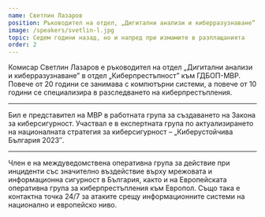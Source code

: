```yaml
---
name: Светлин Лазаров
position: Ръководител на отдел, „Дигитални анализи и киберразузнаване“ към Дирекция „Киберпрестъпност“, ГДБОП
image: /speakers/svetlin-l.jpg
topic: Седем години назад, но и напред при измамите в разплащанията
order: 2
---
```


Комисар Светлин Лазаров е ръководител на отдел „Дигитални анализи и киберразузнаване” в
отдел „Киберпрестъпност” към ГДБОП-МВР. Повече от 20 години се занимава с компютърни
системи, а повече от 10 години се специализира в разследването на киберпрестъпления.

---

Бил е представител на МВР в работната група за създаването на Закона за киберсигурност. Участвал е
в експертната група по актуализирането на националната стратегия за киберсигурност –
„Киберустойчива България 2023″.

---

Член е на междуведомствена оперативна група за действие
при инциденти със значително въздействие върху мрежовата и информационна сигурност в
България, както и на Европейската оперативна група за киберпрестъпления към Европол. Също
така е контактна точка 24/7 за атаките срещу информационните системи на национално и
европейско ниво.
